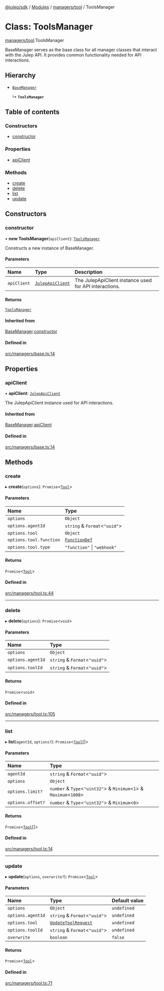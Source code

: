 [@julep/sdk](../README.md) / [Modules](../modules.md) / [managers/tool](../modules/managers_tool.md) / ToolsManager

# Class: ToolsManager

[managers/tool](../modules/managers_tool.md).ToolsManager

BaseManager serves as the base class for all manager classes that interact with the Julep API.
It provides common functionality needed for API interactions.

## Hierarchy

- [`BaseManager`](managers_base.BaseManager.md)

  ↳ **`ToolsManager`**

## Table of contents

### Constructors

- [constructor](managers_tool.ToolsManager.md#constructor)

### Properties

- [apiClient](managers_tool.ToolsManager.md#apiclient)

### Methods

- [create](managers_tool.ToolsManager.md#create)
- [delete](managers_tool.ToolsManager.md#delete)
- [list](managers_tool.ToolsManager.md#list)
- [update](managers_tool.ToolsManager.md#update)

## Constructors

### constructor

• **new ToolsManager**(`apiClient`): [`ToolsManager`](managers_tool.ToolsManager.md)

Constructs a new instance of BaseManager.

#### Parameters

| Name | Type | Description |
| :------ | :------ | :------ |
| `apiClient` | [`JulepApiClient`](api_JulepApiClient.JulepApiClient.md) | The JulepApiClient instance used for API interactions. |

#### Returns

[`ToolsManager`](managers_tool.ToolsManager.md)

#### Inherited from

[BaseManager](managers_base.BaseManager.md).[constructor](managers_base.BaseManager.md#constructor)

#### Defined in

[src/managers/base.ts:14](https://github.com/julep-ai/julep/blob/dd1994163c03c7bb7077bec610f7ab1fb374dfec/sdks/ts/src/managers/base.ts#L14)

## Properties

### apiClient

• **apiClient**: [`JulepApiClient`](api_JulepApiClient.JulepApiClient.md)

The JulepApiClient instance used for API interactions.

#### Inherited from

[BaseManager](managers_base.BaseManager.md).[apiClient](managers_base.BaseManager.md#apiclient)

#### Defined in

[src/managers/base.ts:14](https://github.com/julep-ai/julep/blob/dd1994163c03c7bb7077bec610f7ab1fb374dfec/sdks/ts/src/managers/base.ts#L14)

## Methods

### create

▸ **create**(`options`): `Promise`\<[`Tool`](../modules/api.md#tool)\>

#### Parameters

| Name | Type |
| :------ | :------ |
| `options` | `Object` |
| `options.agentId` | `string` & `Format`\<``"uuid"``\> |
| `options.tool` | `Object` |
| `options.tool.function` | [`FunctionDef`](../modules/api.md#functiondef) |
| `options.tool.type` | ``"function"`` \| ``"webhook"`` |

#### Returns

`Promise`\<[`Tool`](../modules/api.md#tool)\>

#### Defined in

[src/managers/tool.ts:44](https://github.com/julep-ai/julep/blob/dd1994163c03c7bb7077bec610f7ab1fb374dfec/sdks/ts/src/managers/tool.ts#L44)

___

### delete

▸ **delete**(`options`): `Promise`\<`void`\>

#### Parameters

| Name | Type |
| :------ | :------ |
| `options` | `Object` |
| `options.agentId` | `string` & `Format`\<``"uuid"``\> |
| `options.toolId` | `string` & `Format`\<``"uuid"``\> |

#### Returns

`Promise`\<`void`\>

#### Defined in

[src/managers/tool.ts:105](https://github.com/julep-ai/julep/blob/dd1994163c03c7bb7077bec610f7ab1fb374dfec/sdks/ts/src/managers/tool.ts#L105)

___

### list

▸ **list**(`agentId`, `options?`): `Promise`\<[`Tool`](../modules/api.md#tool)[]\>

#### Parameters

| Name | Type |
| :------ | :------ |
| `agentId` | `string` & `Format`\<``"uuid"``\> |
| `options` | `Object` |
| `options.limit?` | `number` & `Type`\<``"uint32"``\> & `Minimum`\<``1``\> & `Maximum`\<``1000``\> |
| `options.offset?` | `number` & `Type`\<``"uint32"``\> & `Minimum`\<``0``\> |

#### Returns

`Promise`\<[`Tool`](../modules/api.md#tool)[]\>

#### Defined in

[src/managers/tool.ts:14](https://github.com/julep-ai/julep/blob/dd1994163c03c7bb7077bec610f7ab1fb374dfec/sdks/ts/src/managers/tool.ts#L14)

___

### update

▸ **update**(`options`, `overwrite?`): `Promise`\<[`Tool`](../modules/api.md#tool)\>

#### Parameters

| Name | Type | Default value |
| :------ | :------ | :------ |
| `options` | `Object` | `undefined` |
| `options.agentId` | `string` & `Format`\<``"uuid"``\> | `undefined` |
| `options.tool` | [`UpdateToolRequest`](../modules/api.md#updatetoolrequest) | `undefined` |
| `options.toolId` | `string` & `Format`\<``"uuid"``\> | `undefined` |
| `overwrite` | `boolean` | `false` |

#### Returns

`Promise`\<[`Tool`](../modules/api.md#tool)\>

#### Defined in

[src/managers/tool.ts:71](https://github.com/julep-ai/julep/blob/dd1994163c03c7bb7077bec610f7ab1fb374dfec/sdks/ts/src/managers/tool.ts#L71)
